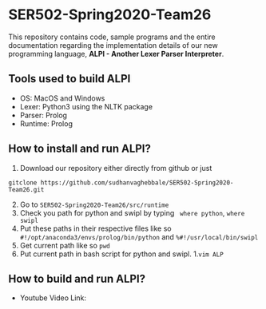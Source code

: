 # SER502-Spring2020-Team26
This repository contains code, sample programs and the entire documentation regarding the implementation details of our new programming language, **ALPI - Another Lexer Parser Interpreter**.

## Tools used to build ALPI
* OS: MacOS and Windows
* Lexer: Python3 using the NLTK package
* Parser: Prolog
* Runtime: Prolog

## How to install and run ALPI?
1. Download our repository either directly from github or just 

`gitclone https://github.com/sudhanvaghebbale/SER502-Spring2020-Team26.git ` 

2. Go to `SER502-Spring2020-Team26/src/runtime`
3. Check you path for python and swipl by typing  ` where python`,
    `where swipl`
4. Put these paths in their respective files like so `#!/opt/anaconda3/envs/prolog/bin/python` and `%#!/usr/local/bin/swipl`
5. Get current path like so `pwd`
6. Put current path in bash script for python and swipl. 
  1.`vim ALP`

## How to build and run ALPI?


* Youtube Video Link: 
